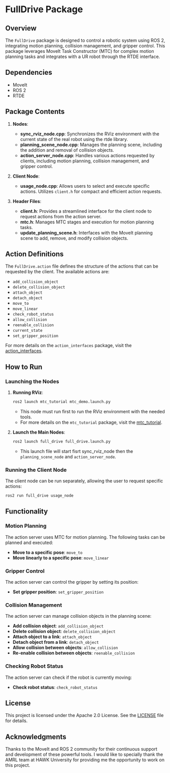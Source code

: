 # FullDrive Package

## Overview

The `FullDrive` package is designed to control a robotic system using ROS 2, integrating motion planning, collision management, and gripper control. This package leverages MoveIt Task Constructor (MTC) for complex motion planning tasks and integrates with a UR robot through the RTDE interface. 

## Dependencies

- MoveIt
- ROS 2
- RTDE

## Package Contents

1. **Nodes**:
    - **sync_rviz_node.cpp**: Synchronizes the RViz environment with the current state of the real robot using the rtde library.
    - **planning_scene_node.cpp**: Manages the planning scene, including the addition and removal of collision objects.
    - **action_server_node.cpp**: Handles various actions requested by clients, including motion planning, collision management, and gripper control.

2. **Client Node**:
    - **usage_node.cpp**: Allows users to select and execute specific actions. Utilizes `client.h` for compact and efficient action requests.

3. **Header Files**:
    - **client.h**: Provides a streamlined interface for the client node to request actions from the action server.
    - **mtc.h**: Manages MTC stages and execution for motion planning tasks.
    - **update_planning_scene.h**: Interfaces with the MoveIt planning scene to add, remove, and modify collision objects.

## Action Definitions

The `FullDrive.action` file defines the structure of the actions that can be requested by the client. The available actions are:

- `add_collision_object`
- `delete_collision_object`
- `attach_object`
- `detach_object`
- `move_to`
- `move_linear`
- `check_robot_status`
- `allow_collision`
- `reenable_collision`
- `current_state`
- `set_gripper_position`

For more details on the `action_interfaces` package, visit the [action_interfaces](https://github.com/Sohaib-Snouber/master_project_ws/tree/main/src/action_interfaces).

## How to Run

### Launching the Nodes

1. **Running RViz**: 
    ```bash
    ros2 launch mtc_tutorial mtc_demo.launch.py
    ```
    - This node must run first to run the RViz environment with the needed tools.
    - For more details on the `mtc_tutorial` package, visit the [mtc_tutorial](https://github.com/Sohaib-Snouber/master_project_ws/tree/main/src/mtc_tutorial).

2. **Launch the Main Nodes**:
    ```bash
    ros2 launch full_drive full_drive.launch.py
    ```
    - This launch file will start fisrt sync_rviz_node then the `planning_scene_node` and `action_server_node`.

### Running the Client Node

The client node can be run separately, allowing the user to request specific actions:

```bash
ros2 run full_drive usage_node
```

## Functionality

### Motion Planning

The action server uses MTC for motion planning. The following tasks can be planned and executed:

- **Move to a specific pose**: `move_to`
- **Move linearly to a specific pose**: `move_linear`

### Gripper Control

The action server can control the gripper by setting its position:

- **Set gripper position**: `set_gripper_position`

### Collision Management

The action server can manage collision objects in the planning scene:

- **Add collision object**: `add_collision_object`
- **Delete collision object**: `delete_collision_object`
- **Attach object to a link**: `attach_object`
- **Detach object from a link**: `detach_object`
- **Allow collision between objects**: `allow_collision`
- **Re-enable collision between objects**: `reenable_collision`

### Checking Robot Status

The action server can check if the robot is currently moving:

- **Check robot status**: `check_robot_status`

## License
This project is licensed under the Apache 2.0 License. See the [LICENSE](/LICENSE) file for details.

## Acknowledgments

Thanks to the MoveIt and ROS 2 community for their continuous support and development of these powerful tools. I would like to specially thank the AMRL team at HAWK University for providing me the opportunity to work on this project.
